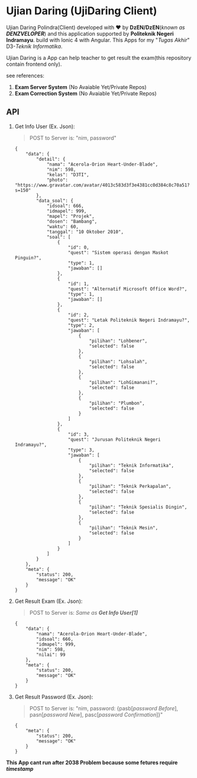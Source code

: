 # Ujian Daring (UjiDaring Client)

Ujian Daring Polindra(Client) developed with ❤ by **DzEN/DzEN**(*known as **DENZVELOPER***) and this application supported by **Politeknik Negeri Indramayu**. build with Ionic 4 with Angular. This Apps for my "*Tugas Akhir*" D3-*Teknik Informatika*.

Ujian Daring is a App can help teacher to get result the exam(this repository contain frontend only).

see references:
1. **Exam Server System** (No Avaiable Yet/Private Repos)
2. **Exam Correction System** (No Avaiable Yet/Private Repos)

## API
1. Get Info User (Ex. Json):
    > POST to Server is: "nim, password"
    ~~~~
    {
        "data": {
            "detail": {
                "nama": "Acerola-Orion Heart-Under-Blade",
                "nim": 598,
                "kelas": "D3TI",
                "photo": "https://www.gravatar.com/avatar/4013c583d3f3e4381cc0d384c8c70a51?s=150"
            },
            "data_soal": {
                "idsoal": 666,
                "idmapel": 999,
                "mapel": "Projek",
                "dosen": "Bambang",
                "waktu": 60,
                "tanggal": "10 Oktober 2010",
                "soal": [
                    {
                        "id": 0,
                        "quest": "Sistem operasi dengan Maskot Pinguin?",
                        "type": 1,
                        "jawaban": []
                    },
                    {
                        "id": 1,
                        "quest": "Alternatif Microsoft Office Word?",
                        "type": 1,
                        "jawaban": []
                    },
                    {
                        "id": 2,
                        "quest": "Letak Politeknik Negeri Indramayu?",
                        "type": 2,
                        "jawaban": [
                            {
                                "pilihan": "Lohbener",
                                "selected": false
                            },
                            {
                                "pilihan": "Lohsalah",
                                "selected": false
                            },
                            {
                                "pilihan": "LohGimanani?",
                                "selected": false
                            },
                            {
                                "pilihan": "Plumbon",
                                "selected": false
                            }
                        ]
                    },
                    {
                        "id": 3,
                        "quest": "Jurusan Politeknik Negeri Indramayu?",
                        "type": 3,
                        "jawaban": [
                            {
                                "pilihan": "Teknik Informatika",
                                "selected": false
                            },
                            {
                                "pilihan": "Teknik Perkapalan",
                                "selected": false
                            },
                            {
                                "pilihan": "Teknik Spesialis Dingin",
                                "selected": false
                            },
                            {
                                "pilihan": "Teknik Mesin",
                                "selected": false
                            }
                        ]
                    }
                ]
            }
        },
        "meta": {
            "status": 200,
            "message": "OK"
        }
    }
    ~~~~

2. Get Result Exam (Ex. Json):
    > POST to Server is: *Same as **Get Info User[1]***
    ~~~~
    {
        "data": {
            "nama": "Acerola-Orion Heart-Under-Blade",
            "idsoal": 666,
            "idmapel": 999,
            "nim": 598,
            "nilai": 99
        },
        "meta": {
            "status": 200,
            "message": "OK"
        }
    }
    ~~~~

3. Get Result Password (Ex. Json):
    > POST to Server is: "nim, password: {pasb[*password Before*], pasn[*password New*], pasc[*password Confirmation*]}"
    ~~~~
    {
        "meta": {
            "status": 200,
            "message": "OK"
        }
    }
    ~~~~


**This App cant run after 2038 Problem because some fetures require *timestamp***
